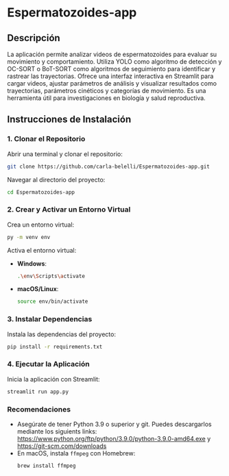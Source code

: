 
# Espermatozoides-app

## Descripción

La aplicación permite analizar videos de espermatozoides para evaluar su movimiento y comportamiento. Utiliza YOLO como algoritmo de detección y OC-SORT o BoT-SORT como algoritmos de seguimiento para identificar y rastrear las trayectorias. Ofrece una interfaz interactiva en Streamlit para cargar videos, ajustar parámetros de análisis y visualizar resultados como trayectorias, parámetros cinéticos y categorías de movimiento. Es una herramienta útil para investigaciones en biología y salud reproductiva.

## Instrucciones de Instalación

### 1. Clonar el Repositorio
Abrir una terminal y clonar el repositorio:
```bash
git clone https://github.com/carla-belelli/Espermatozoides-app.git
```
Navegar al directorio del proyecto:
```bash
cd Espermatozoides-app
```

### 2. Crear y Activar un Entorno Virtual
Crea un entorno virtual:
```bash
py -m venv env
```
Activa el entorno virtual:
- **Windows**:
  ```bash
  .\env\Scripts\activate
  ```
- **macOS/Linux**:
  ```bash
  source env/bin/activate
  ```

### 3. Instalar Dependencias
Instala las dependencias del proyecto:
```bash
pip install -r requirements.txt
```

### 4. Ejecutar la Aplicación
Inicia la aplicación con Streamlit: 
```bash
streamlit run app.py
```

### Recomendaciones
- Asegúrate de tener Python 3.9 o superior y git. Puedes descargarlos mediante los siguients links: https://www.python.org/ftp/python/3.9.0/python-3.9.0-amd64.exe y https://git-scm.com/downloads 
- En macOS, instala `ffmpeg` con Homebrew:
  ```bash
  brew install ffmpeg
  ```

